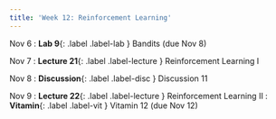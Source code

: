 ```yaml
---
title: 'Week 12: Reinforcement Learning'
---
```


Nov 6
: **Lab 9**{: .label .label-lab } Bandits (due Nov 8)

Nov 7
: **Lecture 21**{: .label .label-lecture } Reinforcement Learning I

Nov 8
: **Discussion**{: .label .label-disc } Discussion 11

Nov 9
: **Lecture 22**{: .label .label-lecture } Reinforcement Learning II
: **Vitamin**{: .label .label-vit } Vitamin 12 (due Nov 12)